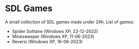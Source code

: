 
# SDL Games

A small collection of SDL games made under 24h. List of games:

- Spider Solitaire (Windows XP, 22-12-2022)
- Minesweeper (Windows XP, 11-06-2023)
- Reversi (Windows XP, 16-06-2023)
